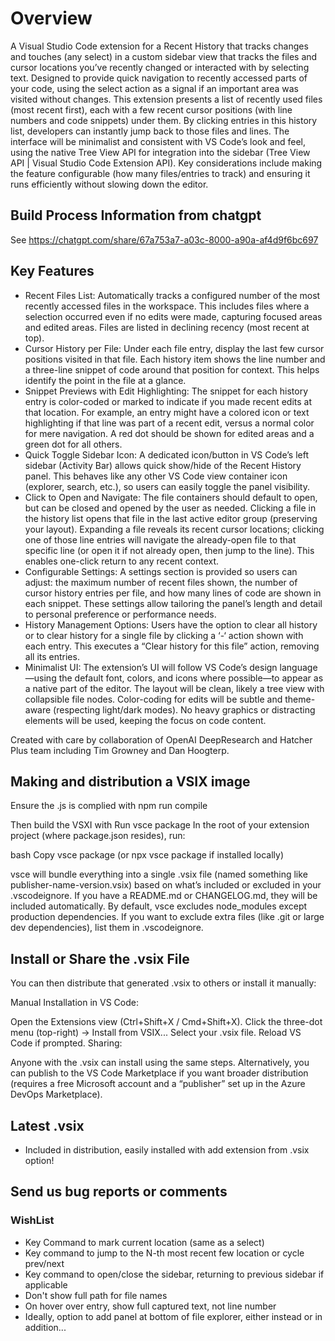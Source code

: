 # Overview
A Visual Studio Code extension for a Recent History that tracks changes and touches (any select) in a custom sidebar view that tracks the files and cursor locations you’ve recently changed or interacted with by selecting text. Designed to provide quick navigation to recently accessed parts of your code, using the select action as a signal if an important area was visited without changes. This extension presents a list of recently used files (most recent first), each with a few recent cursor positions (with line numbers and code snippets) under them. By clicking entries in this history list, developers can instantly jump back to those files and lines. The interface will be minimalist and consistent with VS Code’s look and feel, using the native Tree View API for integration into the sidebar (Tree View API | Visual Studio Code Extension API). Key considerations include making the feature configurable (how many files/entries to track) and ensuring it runs efficiently without slowing down the editor.

## Build Process Information from chatgpt
See https://chatgpt.com/share/67a753a7-a03c-8000-a90a-af4d9f6bc697

## Key Features
* Recent Files List: Automatically tracks a configured number of the most recently accessed files in the workspace. This includes files where a selection occurred even if no edits were made, capturing focused areas and edited areas. Files are listed in declining recency (most recent at top).
* Cursor History per File: Under each file entry, display the last few cursor positions visited in that file. Each history item shows the line number and a three-line snippet of code around that position for context. This helps identify the point in the file at a glance.
* Snippet Previews with Edit Highlighting: The snippet for each history entry is color-coded or marked to indicate if you made recent edits at that location. For example, an entry might have a colored icon or text highlighting if that line was part of a recent edit, versus a normal color for mere navigation. A red dot should be shown for edited areas and a green dot for all others.
* Quick Toggle Sidebar Icon: A dedicated icon/button in VS Code’s left sidebar (Activity Bar) allows quick show/hide of the Recent History panel. This behaves like any other VS Code view container icon (explorer, search, etc.), so users can easily toggle the panel visibility.
* Click to Open and Navigate: The file containers should default to open, but can be closed and opened by the user as needed. Clicking a file in the history list opens that file in the last active editor group (preserving your layout). Expanding a file reveals its recent cursor locations; clicking one of those line entries will navigate the already-open file to that specific line (or open it if not already open, then jump to the line). This enables one-click return to any recent context.
* Configurable Settings: A settings section is provided so users can adjust: the maximum number of recent files shown, the number of cursor history entries per file, and how many lines of code are shown in each snippet. These settings allow tailoring the panel’s length and detail to personal preference or performance needs.
* History Management Options: Users have the option to clear all history or to clear history for a single file by clicking a ‘-‘ action shown with each entry. This executes a “Clear history for this file” action, removing all its entries.
* Minimalist UI: The extension’s UI will follow VS Code’s design language—using the default font, colors, and icons where possible—to appear as a native part of the editor. The layout will be clean, likely a tree view with collapsible file nodes. Color-coding for edits will be subtle and theme-aware (respecting light/dark modes). No heavy graphics or distracting elements will be used, keeping the focus on code content.

Created with care by collaboration of OpenAI DeepResearch and Hatcher Plus team including Tim Growney and Dan Hoogterp.

## Making and distribution a VSIX image
Ensure the .js is complied with
npm run compile

Then build the VSXI with
Run vsce package
In the root of your extension project (where package.json resides), run:

bash
Copy
vsce package
(or npx vsce package if installed locally)

vsce will bundle everything into a single .vsix file (named something like publisher-name-version.vsix) based on what’s included or excluded in your .vscodeignore.
If you have a README.md or CHANGELOG.md, they will be included automatically.
By default, vsce excludes node_modules except production dependencies. If you want to exclude extra files (like .git or large dev dependencies), list them in .vscodeignore.

## Install or Share the .vsix File
You can then distribute that generated .vsix to others or install it manually:

Manual Installation in VS Code:

Open the Extensions view (Ctrl+Shift+X / Cmd+Shift+X).
Click the three-dot menu (top-right) → Install from VSIX...
Select your .vsix file.
Reload VS Code if prompted.
Sharing:

Anyone with the .vsix can install using the same steps.
Alternatively, you can publish to the VS Code Marketplace if you want broader distribution (requires a free Microsoft account and a “publisher” set up in the Azure DevOps Marketplace).

## Latest .vsix
* Included in distribution, easily installed with add extension from .vsix option!

## Send us bug reports or comments


### WishList
* Key Command to mark current location (same as a select)
* Key command to jump to the N-th most recent few location or cycle prev/next
* Key command to open/close the sidebar, returning to previous sidebar if applicable
* Don't show full path for file names
* On hover over entry, show full captured text, not line number
* Ideally, option to add panel at bottom of file explorer, either instead or in addition...

